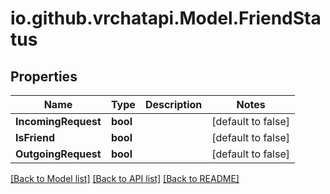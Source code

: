 
# io.github.vrchatapi.Model.FriendStatus

## Properties

Name | Type | Description | Notes
------------ | ------------- | ------------- | -------------
**IncomingRequest** | **bool** |  | [default to false]
**IsFriend** | **bool** |  | [default to false]
**OutgoingRequest** | **bool** |  | [default to false]

[[Back to Model list]](../README.md#documentation-for-models)
[[Back to API list]](../README.md#documentation-for-api-endpoints)
[[Back to README]](../README.md)

